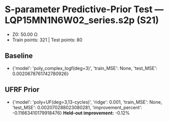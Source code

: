 # S-parameter Predictive-Prior Test — LQP15MN1N6W02_series.s2p (S21)
- Z0: 50.00 Ω
- Train points: 321  |  Test points: 80

## Baseline
- {'model': 'poly_complex_logf(deg=3)', 'train_MSE': None, 'test_MSE': 0.0020678761742780926}

## UFRF Prior
- {'model': 'poly+UF(deg=3,13-cycles)', 'ridge': 0.001, 'train_MSE': None, 'test_MSE': 0.002070288023080281, 'improvement_percent': -0.11663410179918476}
**Held-out improvement:** -0.12%